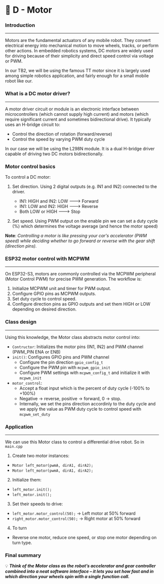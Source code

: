 # 📁 D - Motor

### **Introduction**
---
Motors are the fundamental actuators of any mobile robot. They convert electrical energy into mechanical motion to move wheels, tracks, or perform other actions. In embedded robotics systems, DC motors are widely used for driving because of their simplicity and direct speed control via voltage or PWM.

In our TB2, we will be using the famous TT motor since it is largely used among simple robotics application, and fairly enough for a small mobile robot like our. 

### What is a DC motor driver?
---
A motor driver circuit or module is an electronic interface between microcontrollers (which cannot supply high current) and motors (which require significant current and sometimes bidirectional drive). It typically uses an H-bridge circuit to:

- Control the direction of rotation (forward/reverse)
- Control the speed by varying PWM duty cycle

In our case we will be using the L298N module. It is a dual H-bridge driver capable of driving two DC motors bidirectionally.

### Motor control basics
To control a DC motor:

1. Set direction. Using 2 digital outputs (e.g. IN1 and IN2) connected to the driver.
    - IN1: HIGH and IN2: LOW  --->  Forward
    - IN1: LOW and IN2: HIGH  --->  Reverse
    - Both LOW or HIGH        --->  Stop

2. Set speed. Using PWM output on the enable pin we can set a duty cycle (%) which determines the voltage average (and hence the motor speed)

__Note__: _Controlling a motor is like pressing your car's accelerator (PWM speed) while deciding whether to go forward or reverse with the gear shift (direction pins)._

### ESP32 motor control with MCPWM
---
On ESP32-S3, motors are commonly controlled via the MCPWM peripheral (Motor Control PWM) for precise PWM generation. The workflow is:

1. Initialize MCPWM unit and timer for PWM output.
2. Configure GPIO pins as MCPWM outputs.
3. Set duty cycle to control speed.
4. Configure direction pins as GPIO outputs and set them HIGH or LOW depending on desired direction.

### Class design
---
Using this knowledge, the Motor class abstracts motor control into:
* `Contructor`: Initializes the motor pins (IN1, IN2) and PWM channel (PWM_PIN ENA or ENB)
* `init()`:  Configures GPIO pins and PWM channel 
    * Configure the pin direction `gpio_config_t` 
    * Configure the PWM pin with `mcpwm_gpio_init`
    * Configure PWM settings with `mcpwm_config_t` and initialize it with `mcpwm_init`
* `motor_control`: 
    * Accept a float input which is the percent of duty cycle (-100% to +100%)
    * Negative → reverse, positive → forward, 0 → stop.
    * Internally, we set the pins direction accordinly to the duty cycle and we apply the value as PWM duty cycle to control speed with `mcpwm_set_duty`

### Application
---
We can use this Motor class to control a differential drive robot. So in `main.cpp`

1. Create two motor instances:
* `Motor left_motor(pwmA, dirA1, dirA2);`
* `Motor left_motor(pwmA, dirA1, dirA2);`

2. Initialize them:
* `left_motor.init();`
* `left_motor.init();`

3. Set their speeds to drive:
* `left_motor.motor_control(50);` → Left motor at 50% forward
* `right_motor.motor_control(50);` → Right motor at 50% forward

4. To turn
* Reverse one motor, reduce one speed, or stop one motor depending on turn type.

### Final summary
💡 **_Think of the Motor class as the robot’s accelerator and gear controller combined into a neat software interface – it lets you set how fast and in which direction your wheels spin with a single function call._**
